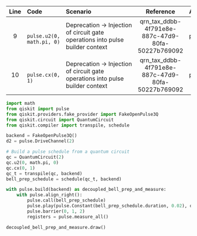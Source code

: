 | Line | Code | Scenario | Reference | Artifact | Refactoring |
| :--: | :--- | :------- | :-------: | :------- | :---------- |
| 9 | `    pulse.u2(0, math.pi, 0)` | Deprecation → Injection of circuit gate operations into pulse builder context | qrn_tax_ddbb-4f791e8e-887c-47d9-80fa-50227b769092 | pulse.u2 | Replace with a `QuantumCircuit`, transpile, schedule, and use `pulse.call(bell_prep_schedule)` |
| 10 | `    pulse.cx(0, 1)` | Deprecation → Injection of circuit gate operations into pulse builder context | qrn_tax_ddbb-4f791e8e-887c-47d9-80fa-50227b769092 | pulse.cx | Replace with a `QuantumCircuit`, transpile, schedule, and use `pulse.call(bell_prep_schedule)` |

```python
import math
from qiskit import pulse
from qiskit.providers.fake_provider import FakeOpenPulse3Q
from qiskit.circuit import QuantumCircuit
from qiskit.compiler import transpile, schedule

backend = FakeOpenPulse3Q()
d2 = pulse.DriveChannel(2)

# Build a pulse schedule from a quantum circuit
qc = QuantumCircuit(2)
qc.u2(0, math.pi, 0)
qc.cx(0, 1)
qc_t = transpile(qc, backend)
bell_prep_schedule = schedule(qc_t, backend)

with pulse.build(backend) as decoupled_bell_prep_and_measure:
    with pulse.align_right():
        pulse.call(bell_prep_schedule)
        pulse.play(pulse.Constant(bell_prep_schedule.duration, 0.02), d2)
        pulse.barrier(0, 1, 2)
        registers = pulse.measure_all()

decoupled_bell_prep_and_measure.draw()
```